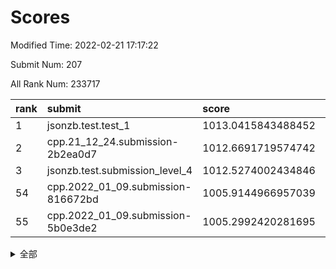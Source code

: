 # Scores

Modified Time: 2022-02-21 17:17:22

Submit Num: 207

All Rank Num: 233717

| rank |               submit               |       score        |       sigma        | pk_num |
| :--- | :--------------------------------- | :----------------- | :----------------- | :----- |
| 1    | jsonzb.test.test_1                 | 1013.0415843488452 | 0.7929550249004077 | 4515   |
| 2    | cpp.21_12_24.submission-2b2ea0d7   | 1012.6691719574742 | 0.8039265368875722 | 4519   |
| 3    | jsonzb.test.submission_level_4     | 1012.5274002434846 | 0.7978745621995249 | 4514   |
| 54   | cpp.2022_01_09.submission-816672bd | 1005.9144966957039 | 0.7308842329710498 | 4517   |
| 55   | cpp.2022_01_09.submission-5b0e3de2 | 1005.2992420281695 | 0.7116427181502945 | 4514   |


<details>
<summary>全部</summary>

| rank |                 submit                 |       score        |       sigma        | pk_num |
| :--- | :------------------------------------- | :----------------- | :----------------- | :----- |
| 1    | jsonzb.test.test_1                     | 1013.0415843488452 | 0.7929550249004077 | 4515   |
| 2    | cpp.21_12_24.submission-2b2ea0d7       | 1012.6691719574742 | 0.8039265368875722 | 4519   |
| 3    | jsonzb.test.submission_level_4         | 1012.5274002434846 | 0.7978745621995249 | 4514   |
| 4    | gobigger.level_3.submission_level_3_31 | 1011.7654745724024 | 0.8065055630070856 | 4513   |
| 5    | gobigger.level_3.submission_level_3_48 | 1011.4519219822374 | 0.7916947006211735 | 4514   |
| 6    | gobigger.level_3.submission_level_3_41 | 1011.3107679023693 | 0.7848554505118629 | 4517   |
| 7    | gobigger.level_3.submission_level_3_33 | 1010.7641389376772 | 0.7775936588872994 | 4513   |
| 8    | gobigger.level_3.submission_level_3_8  | 1010.7635800369206 | 0.7571202361359647 | 4515   |
| 9    | gobigger.level_3.submission_level_3_19 | 1010.7097249694475 | 0.7597562554848979 | 4515   |
| 10   | gobigger.level_3.submission_level_3_29 | 1010.6896385555893 | 0.7904004512099718 | 4516   |
| 11   | gobigger.level_3.submission_level_3_46 | 1010.6493505790216 | 0.7710114098120451 | 4516   |
| 12   | gobigger.level_3.submission_level_3_17 | 1010.6294651117993 | 0.7665919435150926 | 4510   |
| 13   | gobigger.level_3.submission_level_3_20 | 1010.5365476429082 | 0.748964062468964  | 4520   |
| 14   | gobigger.level_3.submission_level_3_43 | 1010.4967512878883 | 0.7475175427554814 | 4513   |
| 15   | gobigger.level_3.submission_level_3_16 | 1010.455829455819  | 0.7585845014221702 | 4517   |
| 16   | gobigger.level_3.submission_level_3_23 | 1010.4505699774304 | 0.7519803444006878 | 4511   |
| 17   | gobigger.level_3.submission_level_3_12 | 1010.4266680775626 | 0.7512144033589001 | 4516   |
| 18   | gobigger.level_3.submission_level_3_27 | 1010.413754653348  | 0.755050827455384  | 4520   |
| 19   | gobigger.level_3.submission_level_3_9  | 1010.2253226290867 | 0.7622798304819287 | 4515   |
| 20   | gobigger.level_3.submission_level_3_42 | 1010.1941113409232 | 0.7722513986514395 | 4514   |
| 21   | gobigger.level_3.submission_level_3_34 | 1010.0749083735212 | 0.7644419955253825 | 4512   |
| 22   | gobigger.level_3.submission_level_3_38 | 1009.9887118251602 | 0.7447622549215379 | 4516   |
| 23   | gobigger.level_3.submission_level_3_14 | 1009.9716183159575 | 0.790863480014662  | 4514   |
| 24   | gobigger.level_3.submission_level_3_0  | 1009.8909184322939 | 0.7802588742902654 | 4517   |
| 25   | gobigger.level_3.submission_level_3_10 | 1009.8402196503444 | 0.7441866297700808 | 4520   |
| 26   | gobigger.level_3.submission_level_3_25 | 1009.8310503490776 | 0.7285901524735964 | 4515   |
| 27   | gobigger.level_3.submission_level_3_2  | 1009.7976462717918 | 0.7592462215640197 | 4516   |
| 28   | gobigger.level_3.submission_level_3_37 | 1009.7457827065411 | 0.7634883777150844 | 4514   |
| 29   | gobigger.level_3.submission_level_3_45 | 1009.7436003663428 | 0.7624818853804635 | 4522   |
| 30   | gobigger.level_3.submission_level_3_11 | 1009.6809084004652 | 0.7923451111474775 | 4519   |
| 31   | gobigger.level_3.submission_level_3_36 | 1009.668931593843  | 0.7521153200118232 | 4511   |
| 32   | gobigger.level_3.submission_level_3_24 | 1009.668921061102  | 0.7570578802559601 | 4518   |
| 33   | gobigger.level_3.submission_level_3_39 | 1009.6385520518584 | 0.7482239371347897 | 4514   |
| 34   | gobigger.level_3.submission_level_3_21 | 1009.5916256776917 | 0.7578010973170576 | 4514   |
| 35   | gobigger.level_3.submission_level_3_1  | 1009.5864439221566 | 0.780000371477025  | 4521   |
| 36   | gobigger.level_3.submission_level_3_28 | 1009.5724277096101 | 0.7650870813574748 | 4518   |
| 37   | gobigger.level_3.submission_level_3_40 | 1009.5323625981719 | 0.7323432370922692 | 4518   |
| 38   | gobigger.level_3.submission_level_3_35 | 1009.4822698221069 | 0.7637682769140025 | 4518   |
| 39   | gobigger.level_3.submission_level_3_6  | 1009.3929385503665 | 0.7403147017511249 | 4514   |
| 40   | gobigger.level_3.submission_level_3_5  | 1009.3859759319109 | 0.7411775842869421 | 4521   |
| 41   | gobigger.level_3.submission_level_3_44 | 1009.3828384465023 | 0.7715234460432878 | 4519   |
| 42   | gobigger.level_3.submission_level_3_49 | 1009.3664189684633 | 0.7441936834984768 | 4518   |
| 43   | gobigger.level_3.submission_level_3_47 | 1009.3643108320332 | 0.7415990315690728 | 4517   |
| 44   | gobigger.level_3.submission_level_3_18 | 1009.3333696148295 | 0.7294585921138151 | 4517   |
| 45   | gobigger.level_3.submission_level_3_30 | 1009.132636961657  | 0.7513910853614388 | 4515   |
| 46   | gobigger.level_3.submission_level_3_7  | 1009.0059345531479 | 0.7543972550097793 | 4517   |
| 47   | gobigger.level_3.submission_level_3_4  | 1008.9856405433716 | 0.754474435346449  | 4519   |
| 48   | gobigger.level_3.submission_level_3_26 | 1008.9052191433964 | 0.7406252189619289 | 4519   |
| 49   | gobigger.level_3.submission_level_3_15 | 1008.8805922659532 | 0.7295728396006884 | 4518   |
| 50   | gobigger.level_3.submission_level_3_3  | 1008.7347875210316 | 0.7452705771276672 | 4509   |
| 51   | gobigger.level_3.submission_level_3_22 | 1008.5448936260584 | 0.7590567488016259 | 4516   |
| 52   | gobigger.level_3.submission_level_3_32 | 1008.386741878416  | 0.7362909435252092 | 4521   |
| 53   | gobigger.level_3.submission_level_3_13 | 1008.1516913143297 | 0.7405695905649022 | 4520   |
| 54   | cpp.2022_01_09.submission-816672bd     | 1005.9144966957039 | 0.7308842329710498 | 4517   |
| 55   | cpp.2022_01_09.submission-5b0e3de2     | 1005.2992420281695 | 0.7116427181502945 | 4514   |
| 56   | gobigger.level_1.submission_level_1_13 | 1005.2572940839372 | 0.7241969689321466 | 4516   |
| 57   | gobigger.level_1.submission_level_1_6  | 1005.1628054245984 | 0.7262334070261468 | 4515   |
| 58   | gobigger.level_1.submission_level_1_1  | 1005.058219506454  | 0.713390136008243  | 4523   |
| 59   | gobigger.level_1.submission_level_1_16 | 1004.5371068319537 | 0.7301458604993477 | 4519   |
| 60   | gobigger.level_1.submission_level_1_27 | 1004.524042197397  | 0.7189567409547697 | 4521   |
| 61   | gobigger.level_1.submission_level_1_14 | 1004.2957898603399 | 0.7241100772710795 | 4513   |
| 62   | gobigger.level_1.submission_level_1_3  | 1004.2669397516736 | 0.724117132662172  | 4511   |
| 63   | gobigger.level_1.submission_level_1_4  | 1004.2269653151582 | 0.711271658766793  | 4515   |
| 64   | gobigger.level_1.submission_level_1_45 | 1004.2095789424167 | 0.7145713277271064 | 4516   |
| 65   | gobigger.level_1.submission_level_1_12 | 1004.1191144974409 | 0.7261348700083669 | 4522   |
| 66   | gobigger.level_1.submission_level_1_5  | 1004.0952068114141 | 0.7219887607549723 | 4518   |
| 67   | gobigger.level_1.submission_level_1_38 | 1003.9076191349926 | 0.7125337077238038 | 4511   |
| 68   | gobigger.level_1.submission_level_1_8  | 1003.8979076193956 | 0.7296411857949858 | 4515   |
| 69   | gobigger.level_1.submission_level_1_23 | 1003.8917655310319 | 0.7222412841641113 | 4515   |
| 70   | gobigger.level_1.submission_level_1_32 | 1003.8105415581767 | 0.7101889687401604 | 4517   |
| 71   | gobigger.level_1.submission_level_1_47 | 1003.6420210048719 | 0.7111022118161802 | 4520   |
| 72   | gobigger.level_1.submission_level_1_18 | 1003.634231444502  | 0.7235554686181009 | 4514   |
| 73   | gobigger.level_1.submission_level_1_33 | 1003.6329673879774 | 0.707480922649594  | 4518   |
| 74   | gobigger.level_1.submission_level_1_30 | 1003.5938663737808 | 0.7298654653156035 | 4519   |
| 75   | gobigger.level_1.submission_level_1_37 | 1003.5806882914359 | 0.7151708492723603 | 4520   |
| 76   | gobigger.level_1.submission_level_1_28 | 1003.579559668055  | 0.7227023532184644 | 4516   |
| 77   | gobigger.level_1.submission_level_1_24 | 1003.5291846795025 | 0.7185313847110341 | 4522   |
| 78   | gobigger.level_1.submission_level_1_41 | 1003.4645046774723 | 0.7193900493822003 | 4519   |
| 79   | gobigger.level_1.submission_level_1_22 | 1003.4449579549186 | 0.7127667322039059 | 4517   |
| 80   | gobigger.level_1.submission_level_1_35 | 1003.3571386640531 | 0.7212531433454316 | 4514   |
| 81   | gobigger.level_1.submission_level_1_17 | 1003.332514521743  | 0.7196316109567961 | 4516   |
| 82   | gobigger.level_1.submission_level_1_40 | 1003.2464828345786 | 0.7062844617969893 | 4515   |
| 83   | gobigger.level_1.submission_level_1_10 | 1003.1516586707875 | 0.7168713471844325 | 4516   |
| 84   | gobigger.level_1.submission_level_1_49 | 1003.0613846264358 | 0.7309542401127016 | 4512   |
| 85   | gobigger.level_1.submission_level_1_20 | 1002.9642183223075 | 0.7132822508265886 | 4516   |
| 86   | gobigger.level_1.submission_level_1_48 | 1002.8937302732404 | 0.716711531629687  | 4518   |
| 87   | gobigger.level_1.submission_level_1_0  | 1002.8581765476401 | 0.7154246396588746 | 4519   |
| 88   | gobigger.level_1.submission_level_1_26 | 1002.8351193711231 | 0.7073054410306969 | 4520   |
| 89   | gobigger.level_1.submission_level_1_36 | 1002.8217337726717 | 0.7101353038589356 | 4518   |
| 90   | gobigger.level_1.submission_level_1_15 | 1002.8078571197373 | 0.7092266052523745 | 4516   |
| 91   | gobigger.level_1.submission_level_1_7  | 1002.7727757317874 | 0.7141412732308582 | 4516   |
| 92   | gobigger.level_1.submission_level_1_46 | 1002.7579391570292 | 0.7064676203300884 | 4519   |
| 93   | gobigger.level_1.submission_level_1_9  | 1002.6905082312775 | 0.7053854339489652 | 4513   |
| 94   | gobigger.level_1.submission_level_1_44 | 1002.6883350192531 | 0.7205966619901952 | 4515   |
| 95   | gobigger.level_1.submission_level_1_43 | 1002.6614226531777 | 0.6930373108177201 | 4516   |
| 96   | gobigger.level_1.submission_level_1_11 | 1002.6194589229813 | 0.7166196988963411 | 4509   |
| 97   | gobigger.level_1.submission_level_1_29 | 1002.5502596578115 | 0.7074275998218137 | 4515   |
| 98   | gobigger.level_1.submission_level_1_21 | 1002.5120382271808 | 0.7110843301916324 | 4515   |
| 99   | gobigger.level_1.submission_level_1_39 | 1002.3937831440693 | 0.7196104759834652 | 4515   |
| 100  | gobigger.level_1.submission_level_1_31 | 1002.3017983673737 | 0.7129505875602393 | 4517   |
| 101  | gobigger.level_1.submission_level_1_42 | 1002.131057260512  | 0.7111156184208723 | 4517   |
| 102  | gobigger.level_1.submission_level_1_2  | 1001.9137229120774 | 0.7094811522240672 | 4517   |
| 103  | gobigger.level_1.submission_level_1_25 | 1001.9094650757179 | 0.7115185798279324 | 4520   |
| 104  | gobigger.level_1.submission_level_1_19 | 1001.6703283320675 | 0.7081898624735636 | 4517   |
| 105  | gobigger.level_1.submission_level_1_34 | 1001.5752931287183 | 0.7099175251952082 | 4515   |
| 106  | gobigger.random.submission_random_19   | 997.5684935099233  | 0.7113611660246822 | 4514   |
| 107  | gobigger.random.submission_random_27   | 997.239788533021   | 0.7129169930094543 | 4517   |
| 108  | gobigger.random.submission_random_1    | 996.8967495988403  | 0.7035932571356334 | 4510   |
| 109  | gobigger.random.submission_random_24   | 996.7558595501276  | 0.7030508011951752 | 4514   |
| 110  | gobigger.random.submission_random_4    | 996.697421581277   | 0.7307666340022443 | 4519   |
| 111  | gobigger.random.submission_random_17   | 996.5513555641409  | 0.6967147201861286 | 4516   |
| 112  | gobigger.random.submission_random_18   | 996.4615991167859  | 0.7037086194955575 | 4520   |
| 113  | gobigger.random.submission_random_30   | 996.4438298198711  | 0.7145720926769973 | 4520   |
| 114  | gobigger.random.submission_random_41   | 996.442283026732   | 0.7010515979605452 | 4513   |
| 115  | gobigger.random.submission_random_47   | 996.4218242791743  | 0.71839156505919   | 4512   |
| 116  | gobigger.random.submission_random_7    | 996.3995944725475  | 0.6947482903148247 | 4515   |
| 117  | gobigger.random.submission_random_13   | 996.3389971947769  | 0.7104477669076535 | 4516   |
| 118  | gobigger.random.submission_random_42   | 996.2746432905097  | 0.703623498381024  | 4518   |
| 119  | gobigger.random.submission_random_25   | 996.2385578233502  | 0.7244649475399555 | 4514   |
| 120  | gobigger.random.submission_random_21   | 996.193228286313   | 0.7224535772286833 | 4515   |
| 121  | gobigger.random.submission_random_31   | 996.1805314505581  | 0.7119923592974388 | 4516   |
| 122  | gobigger.random.submission_random_35   | 996.1304175674039  | 0.7144306617463714 | 4511   |
| 123  | gobigger.random.submission_random_40   | 996.0539849291462  | 0.7198647048433581 | 4517   |
| 124  | gobigger.random.submission_random_32   | 996.0498218785191  | 0.7029699971482639 | 4514   |
| 125  | gobigger.random.submission_random_22   | 996.0123074519048  | 0.7157589550471306 | 4518   |
| 126  | gobigger.random.submission_random_36   | 995.9979023164689  | 0.6962817985501837 | 4519   |
| 127  | gobigger.random.submission_random_26   | 995.9760641602593  | 0.6969940290098342 | 4522   |
| 128  | gobigger.random.submission_random_46   | 995.9291235361896  | 0.711929912720714  | 4517   |
| 129  | gobigger.random.submission_random_11   | 995.8996499511572  | 0.7052623416850827 | 4517   |
| 130  | gobigger.random.submission_random_12   | 995.8807987817955  | 0.7172936169204833 | 4514   |
| 131  | gobigger.random.submission_random_2    | 995.8594978855851  | 0.7183458485874347 | 4518   |
| 132  | gobigger.random.submission_random_38   | 995.8569136562534  | 0.7187830254187225 | 4517   |
| 133  | gobigger.random.submission_random_43   | 995.8246330061147  | 0.7079107688837991 | 4514   |
| 134  | gobigger.random.submission_random_6    | 995.8173208106376  | 0.708254910101504  | 4521   |
| 135  | gobigger.random.submission_random_48   | 995.766817299093   | 0.7105990127756788 | 4511   |
| 136  | gobigger.random.submission_random_28   | 995.757459508727   | 0.716313032892545  | 4513   |
| 137  | gobigger.random.submission_random_23   | 995.6166206511964  | 0.7021912384639897 | 4509   |
| 138  | gobigger.random.submission_random_5    | 995.5822432582617  | 0.7196335464721055 | 4514   |
| 139  | gobigger.random.submission_random_44   | 995.4918648240334  | 0.7139422008403756 | 4521   |
| 140  | gobigger.random.submission_random_15   | 995.4753290124876  | 0.7176640206637747 | 4520   |
| 141  | gobigger.random.submission_random_10   | 995.4750168259995  | 0.7072327364622194 | 4516   |
| 142  | gobigger.random.submission_random_33   | 995.409537064524   | 0.7092475202215061 | 4516   |
| 143  | gobigger.random.submission_random_37   | 995.3907084599954  | 0.7151775572887128 | 4520   |
| 144  | gobigger.random.submission_random_45   | 995.3252462399154  | 0.7241472506200243 | 4513   |
| 145  | gobigger.random.submission_random_29   | 995.3175109509812  | 0.7246096849322059 | 4519   |
| 146  | gobigger.random.submission_random_8    | 995.2463199647838  | 0.7112151442808275 | 4520   |
| 147  | gobigger.random.submission_random_16   | 995.1671748687245  | 0.7285250169210691 | 4519   |
| 148  | gobigger.random.submission_random_34   | 995.1436285276477  | 0.720912165565899  | 4514   |
| 149  | gobigger.random.submission_random_9    | 995.122484741586   | 0.7344395995513966 | 4521   |
| 150  | gobigger.random.submission_random_3    | 995.0782776024272  | 0.712570563844817  | 4518   |
| 151  | gobigger.random.submission_random_20   | 994.8814140336758  | 0.7137487479824225 | 4509   |
| 152  | gobigger.random.submission_random_0    | 994.8698288053798  | 0.7160444206932839 | 4515   |
| 153  | gobigger.random.submission_random_39   | 994.8218891905628  | 0.7190150916680415 | 4513   |
| 154  | gobigger.level_2.submission_level_2_13 | 994.733509622357   | 0.7328870963535167 | 4518   |
| 155  | gobigger.random.submission_random_49   | 994.6924816693145  | 0.7224222526070003 | 4519   |
| 156  | gobigger.random.submission_random_14   | 994.6583462129271  | 0.7138867749125286 | 4515   |
| 157  | gobigger.level_2.submission_level_2_40 | 994.0390257221667  | 0.7271031912388525 | 4514   |
| 158  | gobigger.level_2.submission_level_2_12 | 993.6397345858129  | 0.729316403124532  | 4519   |
| 159  | gobigger.level_2.submission_level_2_16 | 993.6004811958599  | 0.7275123480460544 | 4513   |
| 160  | gobigger.level_2.submission_level_2_29 | 993.2484575668095  | 0.7250378708838774 | 4522   |
| 161  | gobigger.level_2.submission_level_2_3  | 993.2034289335604  | 0.7369233953170801 | 4512   |
| 162  | gobigger.level_2.submission_level_2_30 | 993.1655334567732  | 0.7297425986577594 | 4517   |
| 163  | gobigger.level_2.submission_level_2_47 | 993.0932133840874  | 0.7322036807816303 | 4512   |
| 164  | gobigger.level_2.submission_level_2_24 | 993.0241792270708  | 0.7514803198218712 | 4516   |
| 165  | gobigger.level_2.submission_level_2_34 | 993.0149824922131  | 0.725036058530144  | 4521   |
| 166  | gobigger.level_2.submission_level_2_49 | 992.9975793163076  | 0.7371644686149175 | 4520   |
| 167  | gobigger.level_2.submission_level_2_2  | 992.9748203835807  | 0.7507997245595538 | 4511   |
| 168  | gobigger.level_2.submission_level_2_18 | 992.8580431830388  | 0.7353360563324921 | 4512   |
| 169  | gobigger.level_2.submission_level_2_26 | 992.8082975242969  | 0.7502998226961962 | 4513   |
| 170  | gobigger.level_2.submission_level_2_38 | 992.7774196215632  | 0.7368675754931954 | 4520   |
| 171  | gobigger.level_2.submission_level_2_9  | 992.7220645082391  | 0.7364059795878379 | 4513   |
| 172  | gobigger.level_2.submission_level_2_4  | 992.6448160717869  | 0.739115044957726  | 4519   |
| 173  | gobigger.level_2.submission_level_2_23 | 992.6351907616297  | 0.7353972448922936 | 4517   |
| 174  | gobigger.level_2.submission_level_2_46 | 992.5674180005547  | 0.7546856733162794 | 4515   |
| 175  | gobigger.level_2.submission_level_2_19 | 992.5002906265626  | 0.7543516893753052 | 4515   |
| 176  | gobigger.level_2.submission_level_2_11 | 992.4784137316602  | 0.7546598473660564 | 4510   |
| 177  | gobigger.level_2.submission_level_2_7  | 992.4144877829199  | 0.73610273448801   | 4514   |
| 178  | gobigger.level_2.submission_level_2_22 | 992.4124361056456  | 0.7476264253248396 | 4522   |
| 179  | gobigger.level_2.submission_level_2_31 | 992.2920587871388  | 0.7338878015843084 | 4513   |
| 180  | gobigger.level_2.submission_level_2_37 | 992.1907938346401  | 0.7255648551850501 | 4515   |
| 181  | gobigger.level_2.submission_level_2_15 | 992.1214991864629  | 0.7487117887347786 | 4519   |
| 182  | gobigger.level_2.submission_level_2_10 | 992.1206241694659  | 0.7718786753323803 | 4522   |
| 183  | gobigger.level_2.submission_level_2_43 | 992.1113320321072  | 0.7370044168807712 | 4513   |
| 184  | gobigger.level_2.submission_level_2_45 | 992.0348214665273  | 0.750831552717841  | 4517   |
| 185  | gobigger.level_2.submission_level_2_5  | 992.0345620451019  | 0.7427445048922562 | 4518   |
| 186  | gobigger.level_2.submission_level_2_8  | 991.9459063762795  | 0.7610325274993384 | 4517   |
| 187  | gobigger.level_2.submission_level_2_42 | 991.8833678013236  | 0.7322710119411542 | 4519   |
| 188  | gobigger.level_2.submission_level_2_17 | 991.8225756848807  | 0.7368977901035855 | 4517   |
| 189  | gobigger.level_2.submission_level_2_35 | 991.818930345191   | 0.7747759015250183 | 4522   |
| 190  | gobigger.level_2.submission_level_2_48 | 991.6981446274685  | 0.7573380541171124 | 4514   |
| 191  | gobigger.level_2.submission_level_2_0  | 991.6870533428563  | 0.745284531794379  | 4519   |
| 192  | gobigger.level_2.submission_level_2_44 | 991.640392047921   | 0.7527154238931031 | 4514   |
| 193  | gobigger.level_2.submission_level_2_32 | 991.6122465183396  | 0.7492790226803518 | 4512   |
| 194  | gobigger.level_2.submission_level_2_41 | 991.5592760750235  | 0.7362276610673496 | 4515   |
| 195  | gobigger.level_2.submission_level_2_1  | 991.5542309987255  | 0.763967357774241  | 4518   |
| 196  | gobigger.level_2.submission_level_2_14 | 991.5189637492209  | 0.7547398460129238 | 4515   |
| 197  | gobigger.level_2.submission_level_2_21 | 991.5027707029062  | 0.7581959052546765 | 4517   |
| 198  | gobigger.level_2.submission_level_2_20 | 991.4365863928343  | 0.7588185868113542 | 4517   |
| 199  | gobigger.level_2.submission_level_2_28 | 991.2937718659231  | 0.747362710628604  | 4515   |
| 200  | gobigger.level_2.submission_level_2_33 | 991.2884028346837  | 0.7693799405921276 | 4521   |
| 201  | gobigger.level_2.submission_level_2_6  | 991.1387309483455  | 0.7459035081440308 | 4518   |
| 202  | gobigger.level_2.submission_level_2_25 | 991.0273216740395  | 0.7553632405112711 | 4508   |
| 203  | gobigger.level_2.submission_level_2_36 | 990.996005964014   | 0.7607895747533842 | 4521   |
| 204  | gobigger.level_2.submission_level_2_39 | 989.8516308507634  | 0.771155119537879  | 4519   |
| 205  | gobigger.level_2.submission_level_2_27 | 989.7023680208175  | 0.7685310807232321 | 4515   |
| 206  | gobigger.none.submission_none_0        | 979.6840977232388  | 1.173482106628319  | 4516   |
| 207  | gobigger.none.submission_none_1        | 976.8492989449986  | 1.3543151974786893 | 4518   |

</details>